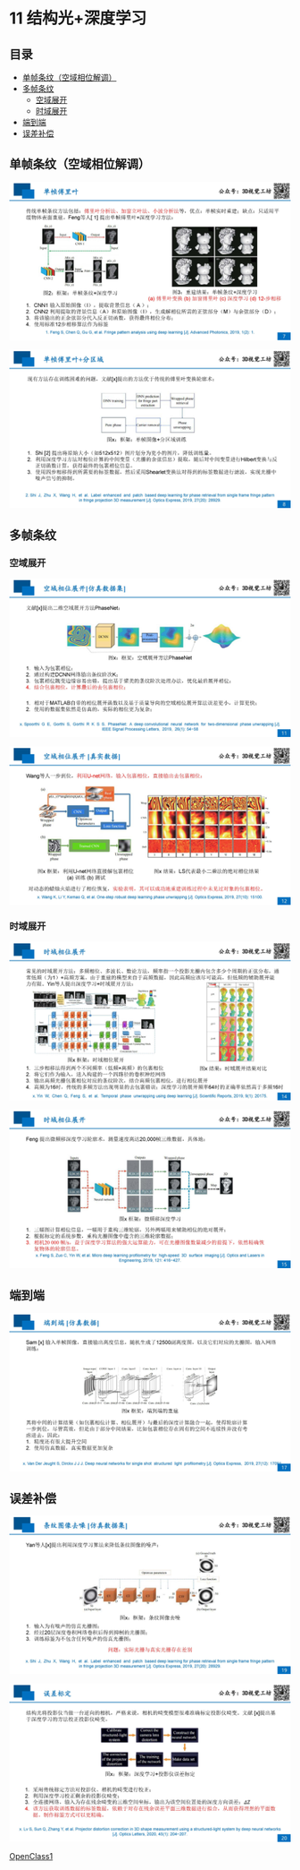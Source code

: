 # 11 结构光+深度学习

## 目录
- [单帧条纹（空域相位解调）](#单帧条纹空域相位解调)
- [多帧条纹](#多帧条纹)
    - [空域展开](#空域展开)
    - [时域展开](#时域展开)
- [端到端](#端到端)
- [误差补偿](#误差补偿)



## 单帧条纹（空域相位解调）

![](../pictures/课件：结构光+深度学习_页面_07.jpg)

![](../pictures/课件：结构光+深度学习_页面_08.jpg)


## 多帧条纹

### 空域展开

![](../pictures/课件：结构光+深度学习_页面_11.jpg)

![](../pictures/课件：结构光+深度学习_页面_12.jpg)


### 时域展开

![](../pictures/课件：结构光+深度学习_页面_14.jpg)

![](../pictures/课件：结构光+深度学习_页面_15.jpg)


## 端到端

![](../pictures/课件：结构光+深度学习_页面_17.jpg)


## 误差补偿

![](../pictures/课件：结构光+深度学习_页面_19.jpg)

![](../pictures/课件：结构光+深度学习_页面_20.jpg)




[OpenClass1](./OpenClass1.md)